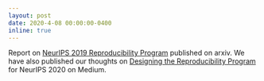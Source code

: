 ```yaml
---
layout: post
date: 2020-4-08 00:00:00-0400
inline: true
---
```


Report on [NeurIPS 2019 Reproducibility Program](https://arxiv.org/abs/2003.12206) published on arxiv. We have also published our thoughts on [Designing the Reproducibility Program](https://medium.com/@NeurIPSConf/designing-the-reproducibility-program-for-neurips-2020-7fcccaa5c6ad) for NeurIPS 2020 on Medium.

